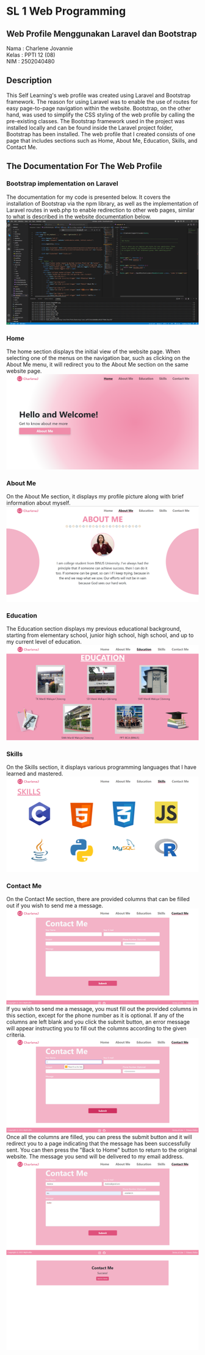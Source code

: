 # SL 1 Web Programming
## Web Profile Menggunakan Laravel dan Bootstrap

Nama    : Charlene Jovannie <br>
Kelas   : PPTI 12 (08) <br>
NIM     : 2502040480 

## Description 
This Self Learning's web profile was created using Laravel and Bootstrap framework. The reason for using Laravel was to enable the use of routes for easy page-to-page navigation within the website. Bootstrap, on the other hand, was used to simplify the CSS styling of the web profile by calling the pre-existing classes. The Bootstrap framework used in the project was installed locally and can be found inside the Laravel project folder, Bootstrap has been installed. The web profile that I created consists of one page that includes sections such as Home, About Me, Education, Skills, and Contact Me.

## The Documentation For The Web Profile

### Bootstrap implementation on Laravel
The documentation for my code is presented below. It covers the installation of Bootstrap via the npm library, as well as the implementation of Laravel routes in web.php to enable redirection to other web pages, similar to what is described in the website documentation below.
![Code](https://github.com/CJ0178/Profile/blob/main/dokumentasi/code.png)

### Home
The home section displays the initial view of the website page. When selecting one of the menus on the navigation bar, such as clicking on the About Me menu, it will redirect you to the About Me section on the same website page.
![Home](https://github.com/CJ0178/Profile/blob/main/dokumentasi/home.png)

### About Me
On the About Me section, it displays my profile picture along with brief information about myself.
![AboutMe](https://github.com/CJ0178/Profile/blob/main/dokumentasi/aboutMe.png)

### Education
The Education section displays my previous educational background, starting from elementary school, junior high school, high school, and up to my current level of education.
![Education](https://github.com/CJ0178/Profile/blob/main/dokumentasi/education.png)

### Skills
On the Skills section, it displays various programming languages that I have learned and mastered.
![Skills](https://github.com/CJ0178/Profile/blob/main/dokumentasi/skills.png)

### Contact Me
On the Contact Me section, there are provided columns that can be filled out if you wish to send me a message.
![ContactMe](https://github.com/CJ0178/Profile/blob/main/dokumentasi/contactMe.png)
If you wish to send me a message, you must fill out the provided columns in this section, except for the phone number as it is optional. If any of the columns are left blank and you click the submit button, an error message will appear instructing you to fill out the columns according to the given criteria.
![ContactMe](https://github.com/CJ0178/Profile/blob/main/dokumentasi/contactMeError.png)
Once all the columns are filled, you can press the submit button and it will redirect you to a page indicating that the message has been successfully sent. You can then press the "Back to Home" button to return to the original website. The message you send will be delivered to my email address.
![ContactMe](https://github.com/CJ0178/Profile/blob/main/dokumentasi/contactMeFill.png)
![ContactMe](https://github.com/CJ0178/Profile/blob/main/dokumentasi/contactMeSuccess.png)
